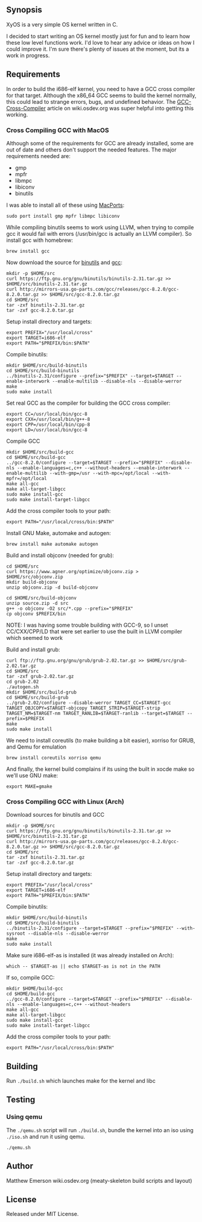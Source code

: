 ## Synopsis

XyOS is a very simple OS kernel written in C.

I decided to start writing an OS kernel mostly just for fun and to learn how these low level functions work. I'd love to hear any advice or ideas on how I could improve it. I'm sure there's plenty of issues at the moment, but its a work in progress.

## Requirements

In order to build the i686-elf kernel, you need to have a GCC cross compiler for that target. Although the x86_64 GCC seems to build the kernel normally, this could lead to strange errors, bugs, and undefined behavior. The [GCC-Cross-Compiler](https://wiki.osdev.org/GCC_Cross-Compiler) article on wiki.osdev.org was super helpful into getting this working.

### Cross Compiling GCC with MacOS

Although some of the requirements for GCC are already installed, some are out of date and others don't support the needed features. The major requirements needed are:
 - gmp
 - mpfr
 - libmpc
 - libiconv
 - binutils

I was able to install all of these using [MacPorts](http://http//www.macports.org/):

```
sudo port install gmp mpfr libmpc libiconv
```

While compiling binutils seems to work using LLVM, when trying to compile gcc it would fail with errors (/usr/bin/gcc is actually an LLVM compiler). So install gcc with homebrew:

```
brew install gcc
```

Now download the source for [binutils](https://ftp.gnu.org/gnu/binutils/) and [gcc](http://mirrors-usa.go-parts.com/gcc/releases/):

```
mkdir -p $HOME/src
curl https://ftp.gnu.org/gnu/binutils/binutils-2.31.tar.gz >> $HOME/src/binutils-2.31.tar.gz
curl http://mirrors-usa.go-parts.com/gcc/releases/gcc-8.2.0/gcc-8.2.0.tar.gz >> $HOME/src/gcc-8.2.0.tar.gz
cd $HOME/src
tar -zxf binutils-2.31.tar.gz
tar -zxf gcc-8.2.0.tar.gz
```

Setup install directory and targets:

```
export PREFIX="/usr/local/cross"
export TARGET=i686-elf
export PATH="$PREFIX/bin:$PATH"
```

Compile binutils:

```
mkdir $HOME/src/build-binutils
cd $HOME/src/build-binutils
../binutils-2.31/configure --prefix="$PREFIX" --target=$TARGET --enable-interwork --enable-multilib --disable-nls --disable-werror
make
sudo make install
```

Set real GCC as the compiler for building the GCC cross compiler:

```
export CC=/usr/local/bin/gcc-8
export CXX=/usr/local/bin/g++-8
export CPP=/usr/local/bin/cpp-8
export LD=/usr/local/bin/gcc-8
```

Compile GCC

```
mkdir $HOME/src/build-gcc
cd $HOME/src/build-gcc
../gcc-8.2.0/configure --target=$TARGET --prefix="$PREFIX" --disable-nls --enable-languages=c,c++ --without-headers --enable-interwork --enable-multilib --with-gmp=/usr --with-mpc=/opt/local --with-mpfr=/opt/local
make all-gcc
make all-target-libgcc
sudo make install-gcc
sudo make install-target-libgcc
```

Add the cross compiler tools to your path:

```
export PATH="/usr/local/cross/bin:$PATH"
```

Install GNU Make, automake and autogen:

```
brew install make automake autogen
```

Build and install objconv (needed for grub):

```
cd $HOME/src
curl https://www.agner.org/optimize/objconv.zip > $HOME/src/objconv.zip
mkdir build-objconv
unzip objconv.zip -d build-objconv

cd $HOME/src/build-objconv
unzip source.zip -d src
g++ -o objconv -O2 src/*.cpp --prefix="$PREFIX"
cp objconv $PREFIX/bin
```

NOTE: I was having some trouble building with GCC-9, so I unset CC/CXX/CPP/LD that were set earlier to use
the built in LLVM compiler which seemed to work

Build and install grub:

```
curl ftp://ftp.gnu.org/gnu/grub/grub-2.02.tar.gz >> $HOME/src/grub-2.02.tar.gz
cd $HOME/src
tar -zxf grub-2.02.tar.gz
cd grub-2.02
./autogen.sh
mkdir $HOME/src/build-grub
cd $HOME/src/build-grub
../grub-2.02/configure --disable-werror TARGET_CC=$TARGET-gcc TARGET_OBJCOPY=$TARGET-objcopy TARGET_STRIP=$TARGET-strip TARGET_NM=$TARGET-nm TARGET_RANLIB=$TARGET-ranlib --target=$TARGET --prefix=$PREFIX
make
sudo make install
```

We need to install coreutils (to make building a bit easier), xorriso for GRUB, and Qemu for
emulation

```
brew install coreutils xorriso qemu
```

And finally, the kernel build complains if its using the built in xocde make so we'll use GNU make:

```
export MAKE=gmake
```


### Cross Compiling GCC with Linux (Arch)

Download sources for binutils and GCC

```
mkdir -p $HOME/src
curl https://ftp.gnu.org/gnu/binutils/binutils-2.31.tar.gz >> $HOME/src/binutils-2.31.tar.gz
curl http://mirrors-usa.go-parts.com/gcc/releases/gcc-8.2.0/gcc-8.2.0.tar.gz >> $HOME/src/gcc-8.2.0.tar.gz
cd $HOME/src
tar -zxf binutils-2.31.tar.gz
tar -zxf gcc-8.2.0.tar.gz
```

Setup install directory and targets:

```
export PREFIX="/usr/local/cross"
export TARGET=i686-elf
export PATH="$PREFIX/bin:$PATH"
```

Compile binutils:

```
mkdir $HOME/src/build-binutils
cd $HOME/src/build-binutils
../binutils-2.31/configure --target=$TARGET --prefix="$PREFIX" --with-sysroot --disable-nls --disable-werror
make
sudo make install
```

Make sure i686-elf-as is installed (it was already installed on Arch):

```
which -- $TARGET-as || echo $TARGET-as is not in the PATH
```

If so, compile GCC:

```
mkdir $HOME/build-gcc
cd $HOME/build-gcc
../gcc-8.2.0/configure --target=$TARGET --prefix="$PREFIX" --disable-nls --enable-languages=c,c++ --without-headers
make all-gcc
make all-target-libgcc
sudo make install-gcc
sudo make install-target-libgcc
```

Add the cross compiler tools to your path:

```
export PATH="/usr/local/cross/bin:$PATH"
```

## Building

Run `./build.sh` which launches make for the kernel and libc

## Testing

### Using qemu

The `./qemu.sh` script will run `./build.sh`, bundle the kernel into an iso using `./iso.sh` and run it using qemu.

 ```
./qemu.sh
 ```

## Author

Matthew Emerson
wiki.osdev.org (meaty-skeleton build scripts and layout)

## License

Released under MIT License.
